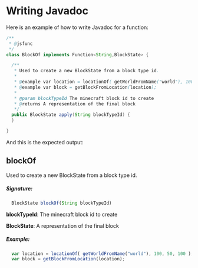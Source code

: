 # Writing Javadoc
Here is an example of how to write Javadoc for a function:
```java
/**
 * @jsfunc
 */
class BlockOf implements Function<String,BlockState> {

  /**
   * Used to create a new BlockState from a block type id.
   * 
   * @example var location = locationOf( getWorldFromName("world"), 100, 50, 100 );
   * @example var block = getBlockFromLocation(location);
   * 
   * @param blockTypeId The minecraft block id to create
   * @returns A representation of the final block
   */
  public BlockState apply(String blockTypeId) {
  }

}
```
And this is the expected output:

## blockOf

Used to create a new BlockState from a block type id.

##### Signature:

```js
  BlockState blockOf(String blockTypeId)
```

**blockTypeId**: The minecraft block id to create

**BlockState**: A representation of the final block

##### Example:

```js
  var location = locationOf( getWorldFromName("world"), 100, 50, 100 );
  var block = getBlockFromLocation(location);
```
